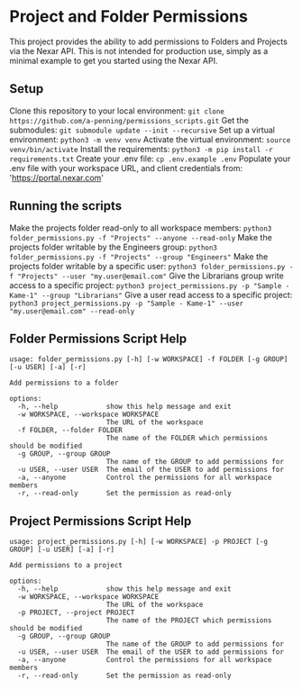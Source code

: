 # Project and Folder Permissions

This project provides the ability to add permissions to Folders and Projects via the Nexar API.
This is not intended for production use, simply as a minimal example to get you started using the Nexar API.

## Setup
Clone this repository to your local environment: `git clone https://github.com/a-penning/permissions_scripts.git`
Get the submodules: `git submodule update --init --recursive`
Set up a virtual environment: `python3 -m venv venv`
Activate the virtual environment: `source venv/bin/activate`
Install the requirements: `python3 -m pip install -r requirements.txt`
Create your .env file: `cp .env.example .env`
Populate your .env file with your workspace URL, and client credentials from: 'https://portal.nexar.com'

## Running the scripts
Make the projects folder read-only to all workspace members: `python3 folder_permissions.py -f "Projects" --anyone --read-only`
Make the projects folder writable by the Engineers group: `python3 folder_permissions.py -f "Projects" --group "Engineers"`
Make the projects folder writable by a specific user: `python3 folder_permissions.py -f "Projects" --user "my.user@email.com"`
Give the Librarians group write access to a specific project: `python3 project_permissions.py -p "Sample - Kame-1" --group "Librarians"`
Give a user read access to a specific project: `python3 project_permissions.py -p "Sample - Kame-1" --user "my.user@email.com" --read-only`

## Folder Permissions Script Help
```
usage: folder_permissions.py [-h] [-w WORKSPACE] -f FOLDER [-g GROUP] [-u USER] [-a] [-r]

Add permissions to a folder

options:
  -h, --help            show this help message and exit
  -w WORKSPACE, --workspace WORKSPACE
                        The URL of the workspace
  -f FOLDER, --folder FOLDER
                        The name of the FOLDER which permissions should be modified
  -g GROUP, --group GROUP
                        The name of the GROUP to add permissions for
  -u USER, --user USER  The email of the USER to add permissions for
  -a, --anyone          Control the permissions for all workspace members
  -r, --read-only       Set the permission as read-only
```
## Project Permissions Script Help
```
usage: project_permissions.py [-h] [-w WORKSPACE] -p PROJECT [-g GROUP] [-u USER] [-a] [-r]

Add permissions to a project

options:
  -h, --help            show this help message and exit
  -w WORKSPACE, --workspace WORKSPACE
                        The URL of the workspace
  -p PROJECT, --project PROJECT
                        The name of the PROJECT which permissions should be modified
  -g GROUP, --group GROUP
                        The name of the GROUP to add permissions for
  -u USER, --user USER  The email of the USER to add permissions for
  -a, --anyone          Control the permissions for all workspace members
  -r, --read-only       Set the permission as read-only
```